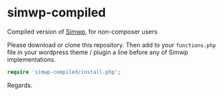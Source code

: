 # simwp-compiled


Compiled version of [Simwp](https://github.com/hungluu/simwp), for non-composer users

Please download or clone this repository. Then add to your `functions.php` file in your wordpress theme / plugin a line before any of Simwp implementations.

```php
require 'simwp-compiled/install.php';
```

Regards.
